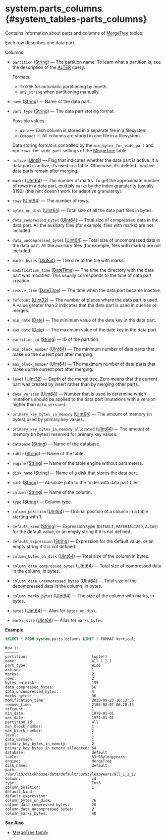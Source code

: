 # system.parts_columns {#system_tables-parts_columns}

Contains information about parts and columns of [MergeTree](../../engines/table-engines/mergetree-family/mergetree.md) tables.

Each row describes one data part.

Columns:

-   `partition` ([String](../../sql-reference/data-types/string.md)) — The partition name. To learn what a partition is, see the description of the [ALTER](../../sql-reference/statements/alter/index.md#query_language_queries_alter) query.

    Formats:

    -   `YYYYMM` for automatic partitioning by month.
    -   `any_string` when partitioning manually.

-   `name` ([String](../../sql-reference/data-types/string.md)) — Name of the data part.

-   `part_type` ([String](../../sql-reference/data-types/string.md)) — The data part storing format.

    Possible values:

    -   `Wide` — Each column is stored in a separate file in a filesystem. 
    -   `Compact` — All columns are stored in one file in a filesystem. 

    Data storing format is controlled by the `min_bytes_for_wide_part` and `min_rows_for_wide_part` settings of the [MergeTree](../../engines/table-engines/mergetree-family/mergetree.md) table. 

-   `active` ([UInt8](../../sql-reference/data-types/int-uint.md)) — Flag that indicates whether the data part is active. If a data part is active, it’s used in a table. Otherwise, it’s deleted. Inactive data parts remain after merging.

-   `marks` ([UInt64](../../sql-reference/data-types/int-uint.md)) — The number of marks. To get the approximate number of rows in a data part, multiply `marks` by the index granularity (usually 8192) (this hint doesn’t work for adaptive granularity).

-   `rows` ([UInt64](../../sql-reference/data-types/int-uint.md)) — The number of rows.

-   `bytes_on_disk` ([UInt64](../../sql-reference/data-types/int-uint.md)) — Total size of all the data part files in bytes.

-   `data_compressed_bytes` ([UInt64](../../sql-reference/data-types/int-uint.md)) — Total size of compressed data in the data part. All the auxiliary files (for example, files with marks) are not included.

-   `data_uncompressed_bytes` ([UInt64](../../sql-reference/data-types/int-uint.md)) — Total size of uncompressed data in the data part. All the auxiliary files (for example, files with marks) are not included.

-   `marks_bytes` ([UInt64](../../sql-reference/data-types/int-uint.md)) — The size of the file with marks.

-   `modification_time` ([DateTime](../../sql-reference/data-types/datetime.md)) — The time the directory with the data part was modified. This usually corresponds to the time of data part creation.

-   `remove_time` ([DateTime](../../sql-reference/data-types/datetime.md)) — The time when the data part became inactive.

-   `refcount` ([UInt32](../../sql-reference/data-types/int-uint.md)) — The number of places where the data part is used. A value greater than 2 indicates that the data part is used in queries or merges.

-   `min_date` ([Date](../../sql-reference/data-types/date.md)) — The minimum value of the date key in the data part.

-   `max_date` ([Date](../../sql-reference/data-types/date.md)) — The maximum value of the date key in the data part.

-   `partition_id` ([String](../../sql-reference/data-types/string.md)) — ID of the partition.

-   `min_block_number` ([UInt64](../../sql-reference/data-types/int-uint.md)) — The minimum number of data parts that make up the current part after merging.

-   `max_block_number` ([UInt64](../../sql-reference/data-types/int-uint.md)) — The maximum number of data parts that make up the current part after merging.

-   `level` ([UInt32](../../sql-reference/data-types/int-uint.md)) — Depth of the merge tree. Zero means that the current part was created by insert rather than by merging other parts.

-   `data_version` ([UInt64](../../sql-reference/data-types/int-uint.md)) — Number that is used to determine which mutations should be applied to the data part (mutations with a version higher than `data_version`).

-   `primary_key_bytes_in_memory` ([UInt64](../../sql-reference/data-types/int-uint.md)) — The amount of memory (in bytes) used by primary key values.

-   `primary_key_bytes_in_memory_allocated` ([UInt64](../../sql-reference/data-types/int-uint.md)) — The amount of memory (in bytes) reserved for primary key values.

-   `database` ([String](../../sql-reference/data-types/string.md)) — Name of the database.

-   `table` ([String](../../sql-reference/data-types/string.md)) — Name of the table.

-   `engine` ([String](../../sql-reference/data-types/string.md)) — Name of the table engine without parameters.

-   `disk_name` ([String](../../sql-reference/data-types/string.md)) — Name of a disk that stores the data part.

-   `path` ([String](../../sql-reference/data-types/string.md)) — Absolute path to the folder with data part files.

-   `column` ([String](../../sql-reference/data-types/string.md)) — Name of the column.

-   `type` ([String](../../sql-reference/data-types/string.md)) — Column type.

-   `column_position` ([UInt64](../../sql-reference/data-types/int-uint.md)) — Ordinal position of a column in a table starting with 1.

-   `default_kind` ([String](../../sql-reference/data-types/string.md)) — Expression type (`DEFAULT`, `MATERIALIZED`, `ALIAS`) for the default value, or an empty string if it is not defined.

-   `default_expression` ([String](../../sql-reference/data-types/string.md)) — Expression for the default value, or an empty string if it is not defined.

-   `column_bytes_on_disk` ([UInt64](../../sql-reference/data-types/int-uint.md)) — Total size of the column in bytes.

-   `column_data_compressed_bytes` ([UInt64](../../sql-reference/data-types/int-uint.md)) — Total size of compressed data in the column, in bytes.

-   `column_data_uncompressed_bytes` ([UInt64](../../sql-reference/data-types/int-uint.md)) — Total size of the decompressed data in the column, in bytes.

-   `column_marks_bytes` ([UInt64](../../sql-reference/data-types/int-uint.md)) — The size of the column with marks, in bytes.

-   `bytes` ([UInt64](../../sql-reference/data-types/int-uint.md)) — Alias for `bytes_on_disk`.

-   `marks_size` ([UInt64](../../sql-reference/data-types/int-uint.md)) — Alias for `marks_bytes`.

**Example**

``` sql
SELECT * FROM system.parts_columns LIMIT 1 FORMAT Vertical;
```

``` text
Row 1:
──────
partition:                             tuple()
name:                                  all_1_2_1
part_type:                             Wide
active:                                1
marks:                                 2
rows:                                  2
bytes_on_disk:                         155
data_compressed_bytes:                 56
data_uncompressed_bytes:               4
marks_bytes:                           96
modification_time:                     2020-09-23 10:13:36
remove_time:                           2106-02-07 06:28:15
refcount:                              1
min_date:                              1970-01-01
max_date:                              1970-01-01
partition_id:                          all
min_block_number:                      1
max_block_number:                      2
level:                                 1
data_version:                          1
primary_key_bytes_in_memory:           2
primary_key_bytes_in_memory_allocated: 64
database:                              default
table:                                 53r93yleapyears
engine:                                MergeTree
disk_name:                             default
path:                                  /var/lib/clickhouse/data/default/53r93yleapyears/all_1_2_1/
column:                                id
type:                                  Int8
column_position:                       1
default_kind:
default_expression:
column_bytes_on_disk:                  76
column_data_compressed_bytes:          28
column_data_uncompressed_bytes:        2
column_marks_bytes:                    48
```

**See Also**

-   [MergeTree family](../../engines/table-engines/mergetree-family/mergetree.md)



